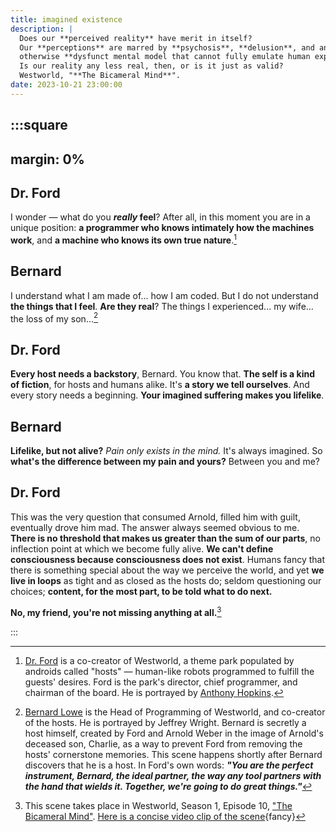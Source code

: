```yaml
---
title: imagined existence
description: |
  Does our **perceived reality** have merit in itself?  
  Our **perceptions** are marred by **psychosis**, **delusion**, and an
  otherwise **dysfunct mental model that cannot fully emulate human experience**.
  Is our reality any less real, then, or is it just as valid?  
  Westworld, "**The Bicameral Mind**".
date: 2023-10-21 23:00:00
---
```


:::square
---
margin: 0%
---

## Dr. Ford

I wonder &mdash; what do you **_really_ feel**?
After all, in this moment you are in a unique position:
**a programmer who knows intimately how the machines work**,
and **a machine who knows its own true nature**.[^1]

## Bernard

I understand what I am made of... how I am coded.
But I do not understand **the things that I feel**.
**Are they real**? The things I experienced... my wife...
the loss of my son...[^2]

## Dr. Ford

**Every host needs a backstory**, Bernard. You know that.
**The self is a kind of fiction**, for hosts and humans alike.
It's **a story we tell ourselves**.
And every story needs a beginning.
**Your imagined suffering makes you lifelike**.

## Bernard

**Lifelike, but not alive?** _Pain only exists in the mind._
It's always imagined. So **what's the difference between my pain and yours?**
Between you and me?

## Dr. Ford

This was the very question that consumed Arnold, filled him with guilt,
eventually drove him mad. The answer always seemed obvious to me.
**There is no threshold that makes us greater than the sum of our parts**,
no inflection point at which we become fully alive.
**We can't define consciousness because consciousness does not exist**.
Humans fancy that there is something special about the way we perceive the world,
and yet **we live in loops** as tight and as closed as the hosts do;
seldom questioning our choices; **content, for the most part,
to be told what to do next.**

**No, my friend, you're not missing anything at all.**[^3]

:::

[^1]: [Dr. Ford][dr-ford] is a co-creator of Westworld,
  a theme park populated by androids called "hosts"
  &mdash; human-like robots programmed to fulfill the guests' desires.
  Ford is the park's director, chief programmer, and chairman of the board.
  He is portrayed by [Anthony Hopkins][anthony-hopkins].

[^2]: [Bernard Lowe][bernard] is the Head of Programming of Westworld,
  and co-creator of the hosts.
  He is portrayed by Jeffrey Wright.
  Bernard is secretly a host himself,
  created by Ford and Arnold Weber in the image of Arnold's deceased son,
  Charlie, as a way to prevent Ford from removing the hosts' cornerstone memories.
  This scene happens shortly after Bernard discovers that he is a host.
  In Ford's own words:
  **_"You are the perfect instrument, Bernard, the ideal partner,
    the way any tool partners with the hand that wields it.
    Together, we're going to do great things."_**

[^3]: This scene takes place in Westworld, Season 1, Episode 10, ["The Bicameral Mind"][bicameral-mind].
  [Here is a concise video clip of the scene](https://youtu.be/S94ETUiMZwQ?si=P-o4Gcil0xgKHVE9){fancy}

[dr-ford]:          https://westworld.fandom.com/wiki/Robert_Ford
[bernard]:          https://westworld.fandom.com/wiki/Bernard_Lowe
[anthony-hopkins]:  https://en.wikipedia.org/wiki/Anthony_Hopkins
[bicameral-mind]:   https://en.wikipedia.org/wiki/The_Bicameral_Mind
